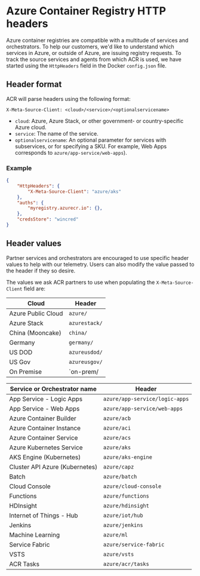 
# Azure Container Registry HTTP headers

Azure container registries are compatible with a multitude of services and orchestrators. To help our customers, we'd like to understand which services in Azure, or outside of Azure, are issuing registry requests. To track the source services and agents from which ACR is used, we have started using the `HttpHeaders` field in the Docker `config.json` file.

## Header format

ACR will parse headers using the following format:

```HTTP
X-Meta-Source-Client: <cloud>/<service>/<optionalservicename>
```

* `cloud`: Azure, Azure Stack, or other government- or country-specific Azure cloud.
* `service`: The name of the service.
* `optionalservicename`: An optional parameter for services with subservices, or for specifying a SKU. For example, Web Apps corresponds to `azure/app-service/web-apps`).

### Example

```JSON
{
	"HttpHeaders": {
		"X-Meta-Source-Client": "azure/aks"
	},
	"auths": {
		"myregistry.azurecr.io": {},
	},
	"credsStore": "wincred"
}
```

## Header values

Partner services and orchestrators are encouraged to use specific header values to help with our telemetry. Users can also modify the value passed to the header if they so desire.

The values we ask ACR partners to use when populating the `X-Meta-Source-Client` field are:

| Cloud                     | Header                                  |
| ------------------------- | --------------------------------------- |
| Azure Public Cloud        | `azure/`                                |
| Azure Stack               | `azurestack/`                           |
| China (Mooncake)          | `china/`                                |
| Germany                   | `germany/`                              |
| US DOD                    | `azureusdod/`                           |
| US Gov                    | `azureusgov/`                           |
| On Premise                | `on-prem/                               |

| Service or Orchestrator name   | Header                                  |
| ------------------------------ | --------------------------------------- |
| App Service - Logic Apps       | `azure/app-service/logic-apps`          |
| App Service - Web Apps         | `azure/app-service/web-apps`            |
| Azure Container Builder        | `azure/acb`                             |
| Azure Container Instance       | `azure/aci`                             |
| Azure Container Service        | `azure/acs`                             |
| Azure Kubernetes Service       | `azure/aks`                             |
| AKS Engine (Kubernetes)        | `azure/aks-engine`                      |
| Cluster API Azure (Kubernetes) | `azure/capz`                            |
| Batch                          | `azure/batch`                           |
| Cloud Console                  | `azure/cloud-console`                   |
| Functions                      | `azure/functions`                       |
| HDInsight                      | `azure/hdinsight`                       |
| Internet of Things - Hub       | `azure/iot/hub`                         |
| Jenkins                        | `azure/jenkins`                         |
| Machine Learning               | `azure/ml`                              |
| Service Fabric                 | `azure/service-fabric`                  |
| VSTS                           | `azure/vsts`                            |
| ACR Tasks                      | `azure/acr/tasks`                       |
